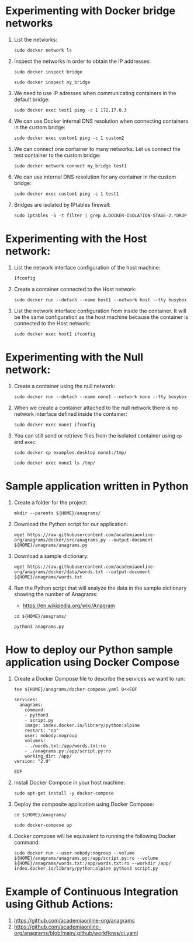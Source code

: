 # Experimenting with Docker bridge networks
1. List the networks:

    ```
    sudo docker network ls
    ```
2. Inspect the networks in order to obtain the IP addresses:

    ```
    sudo docker inspect bridge
    
    sudo docker inspect my_bridge
    ```
1. We need to use IP adresses when communicating containers in the default bridge:

    ```
    sudo docker exec test1 ping -c 1 172.17.0.3
    ```
1. We can use Docker internal DNS resolution when connecting containers in the custom bridge:

    ```
    sudo docker exec custom1 ping -c 1 custom2
    ```
1. We can connect one container to many networks. Let us connect the test container to the custom bridge:

    ```
    sudo docker network connect my_bridge test1
    ```
1. We can use internal DNS resolution for any container in the custom bridge:

    ```
    sudo docker exec custom1 ping -c 1 test1
    ```
1. Bridges are isolated by IPtables firewall:

    ```
    sudo iptables -S -t filter | grep A.DOCKER-ISOLATION-STAGE-2.*DROP
    ```
# Experimenting with the Host network:
1. List the network interface configuration of the host machine:

    ```
    ifconfig
    ```
3. Create a container connected to the Host network:

    ```
    sudo docker run --detach --name host1 --network host --tty busybox
    ```
1. List the network interface configuration from inside the container. It will be the same configuration as the host machine because the container is connected to the Host network:

    ```
    sudo docker exec host1 ifconfig
    ```
# Experimenting with the Null network:
1. Create a container using the null network:

    ```
    sudo docker run --detach --name none1 --network none --tty busybox
    ```
1. When we create a container attached to the null network there is no network interface defined inside the container:

    ```
    sudo docker exec none1 ifconfig
    ```
1. You can still send or retrieve files from the isolated container using `cp` and `exec`:

    ```
    sudo docker cp examples.desktop none1:/tmp/
    
    sudo docker exec none1 ls /tmp/
    ```
# Sample application written in Python
1. Create a folder for the project:

    ```
    mkdir --parents ${HOME}/anagrams/
    ```
1. Download the Python script for our application:

    ```   
    wget https://raw.githubusercontent.com/academiaonline-org/anagrams/docker/src/anagrams.py --output-document ${HOME}/anagrams/anagrams.py
    ```
3. Download a sample dictionary:

    ```
    wget https://raw.githubusercontent.com/academiaonline-org/anagrams/docker/data/words.txt --output-document ${HOME}/anagrams/words.txt
    ```
1. Run the Python script that will analyze the data in the sample dictionary showing the number of Anagrams:

    * https://en.wikipedia.org/wiki/Anagram

    ```
    cd ${HOME}/anagrams/
    
    python3 anagrams.py
    ```
# How to deploy our Python sample application using Docker Compose
1. Create a Docker Compose file to describe the services we want to run:

    ```
    tee ${HOME}/anagrams/docker-compose.yaml 0<<EOF

    services:
      anagrams:
        command:
        - python3
        - script.py
        image: index.docker.io/library/python:alpine
        restart: "no"
        user: nobody:nogroup
        volumes:
        - ./words.txt:/app/words.txt:ro
        - ./anagrams.py:/app/script.py:ro
        working_dir: /app/
    version: "2.0"
    
    EOF
    ```
1. Install Docker Compose in your host machine:

    ```
    sudo apt-get install -y docker-compose
    ```
1. Deploy the composite application using Docker Compose:

    ```
    cd ${HOME}/anagrams/
    
    sudo docker-compose up
    ```
1. Docker compose will be equivalent to running the following Docker command:

    ```
    sudo docker run --user nobody:nogroup --volume ${HOME}/anagrams/anagrams.py:/app/script.py:ro --volume ${HOME}/anagrams/words.txt:/app/words.txt:ro --workdir /app/ index.docker.io/library/python:alpine python3 script.py
    ```
# Example of Continuous Integration using Github Actions:
1. https://github.com/academiaonline-org/anagrams
2. https://github.com/academiaonline-org/anagrams/blob/main/.github/workflows/ci.yaml
